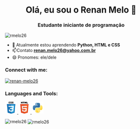 <h1 align="center">Olá, eu sou o Renan Melo 👋 </h1>
<h3 align="center">Estudante iniciante de programação</h3>

<p align="left"> <img src="https://komarev.com/ghpvc/?username=rmelo26&label=Profile%20views&color=ef0101&style=plastic" alt="rmelo26" /> </p>

- 🌱 Atualmente estou aprendendo **Python, HTML e CSS**
- 📫Contato **renan.melo26@yahoo.com.br**
-  😄 Pronomes: ele/dele

<h3 align="left">Connect with me:</h3>
<p align="left">
<a href="https://linkedin.com/in/renan-melo26" target="blank"><img align="center" src="https://raw.githubusercontent.com/rahuldkjain/github-profile-readme-generator/master/src/images/icons/Social/linked-in-alt.svg" alt="renan-melo26" height="30" width="40" /></a>
</p>

<h3 align="left">Languages and Tools:</h3>
<p align="left"> <a href="https://www.w3schools.com/css/" target="_blank" rel="noreferrer"> <img src="https://raw.githubusercontent.com/devicons/devicon/master/icons/css3/css3-original-wordmark.svg" alt="css3" width="40" height="40"/> </a> <a href="https://www.w3.org/html/" target="_blank" rel="noreferrer"> <img src="https://raw.githubusercontent.com/devicons/devicon/master/icons/html5/html5-original-wordmark.svg" alt="html5" width="40" height="40"/> </a> <a href="https://www.python.org" target="_blank" rel="noreferrer"> <img src="https://raw.githubusercontent.com/devicons/devicon/master/icons/python/python-original.svg" alt="python" width="40" height="40"/> </a> </p>

<p><img align="left" src="https://github-readme-stats.vercel.app/api/top-langs?username=rmelo26&show_icons=true&theme=synthwave&text_color=ff0000&locale=en&layout=compact" alt="rmelo26" /></p>

<p>&nbsp;<img align="center" src="https://github-readme-stats.vercel.app/api?username=rmelo26&show_icons=true&theme=synthwave&text_color=ff0000&locale=en" alt="rmelo26" /></p>
